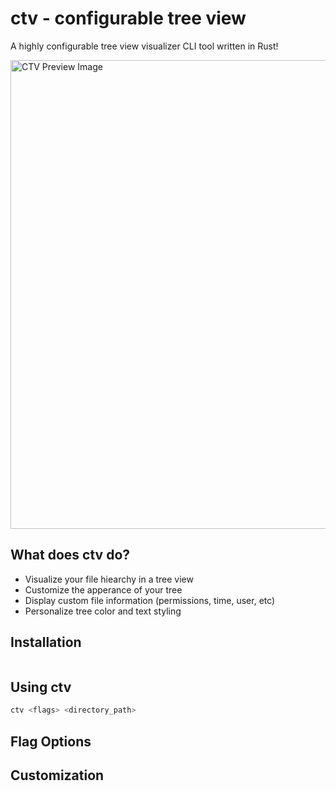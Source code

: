 # ctv - configurable tree view

A highly configurable tree view visualizer CLI tool written in Rust!

<img src="https://github.com/angelina-tsuboi/ctv/blob/main/media/ctv_preview.png" width="750" title="CTV Preview Image">


## What does ctv do?

- Visualize your file hiearchy in a tree view
- Customize the apperance of your tree
- Display custom file information (permissions, time, user, etc)
- Personalize tree color and text styling

## Installation
``` bash
```

## Using ctv
``` bash
ctv <flags> <directory_path>
```
## Flag Options

## Customization
